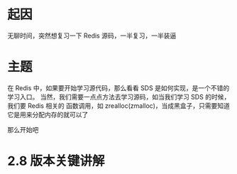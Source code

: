 # 起因
无聊时间，突然想复习一下 Redis 源码，一半复习，一半装逼

# 主题
在 Redis 中，如果要开始学习源代码，那么看看 SDS 是如何实现，是一个不错的学习入口。
当然，我们需要一点点方法去学习源码，如当我们学习 SDS 的时候，我们要 Redis 相关的 函数调用，如 zrealloc(zmalloc)，当成黑盒子，只需要知道它是用来分配内存的就可以了

那么开始吧

# 2.8 版本关键讲解
